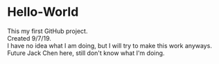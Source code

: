 # Hello-World
This my first GitHub project.  
Created 9/7/19.  
I have no idea what I am doing, but I will try to make this work anyways. 
      Future Jack Chen here, still don't know what I'm doing.
